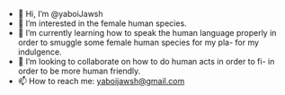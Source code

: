 - 👋 Hi, I’m @yaboiJawsh
- 👀 I’m interested in the female human species.
- 🌱 I’m currently learning how to speak the human language properly in order to smuggle some female human species for my pla- for my indulgence.
- 💞️ I’m looking to collaborate on how to do human acts in order to fi- in order to be more human friendly.
- 📫 How to reach me: yaboijawsh@gmail.com

<!---
yaboiJawsh/yaboiJawsh is a ✨ special ✨ repository because its `README.md` (this file) appears on your GitHub profile.
You can click the Preview link to take a look at your changes.
--->
